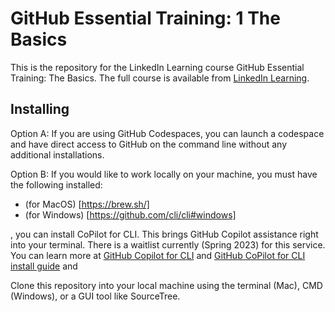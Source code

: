 # GitHub Essential Training: 1 The Basics
This is the repository for the LinkedIn Learning course GitHub Essential Training: The Basics. The full course is available from [LinkedIn Learning][lil-course-url].

## Installing
Option A: If you are using GitHub Codespaces, you can launch a codespace and have direct access to GitHub on the command line without any additional installations.

Option B: If you would like to work locally on your machine, you must have the following installed:
- (for MacOS) [https://brew.sh/]
- (for Windows) [https://github.com/cli/cli#windows]

, you can install CoPilot for CLI. This brings GitHub Copilot assistance right into your terminal.
There is a waitlist currently (Spring 2023) for this service. You can learn more at [GitHub Copilot for CLI] and [GitHub CoPilot for CLI install guide] and 

Clone this repository into your local machine using the terminal (Mac), CMD (Windows), or a GUI tool like SourceTree.

[lil-course-url]: https://www.linkedin.com/learning/
[lil-thumbnail-url]: http://
[GitHub CoPilot for CLI install guide]: https://www.npmjs.com/package/@githubnext/github-copilot-cli
[GitHub Copilot for CLI]: https://githubnext.com/projects/copilot-cli/
[https://brew.sh/]: https://brew.sh/
[https://github.com/cli/cli#windows]: https://github.com/cli/cli#windows
